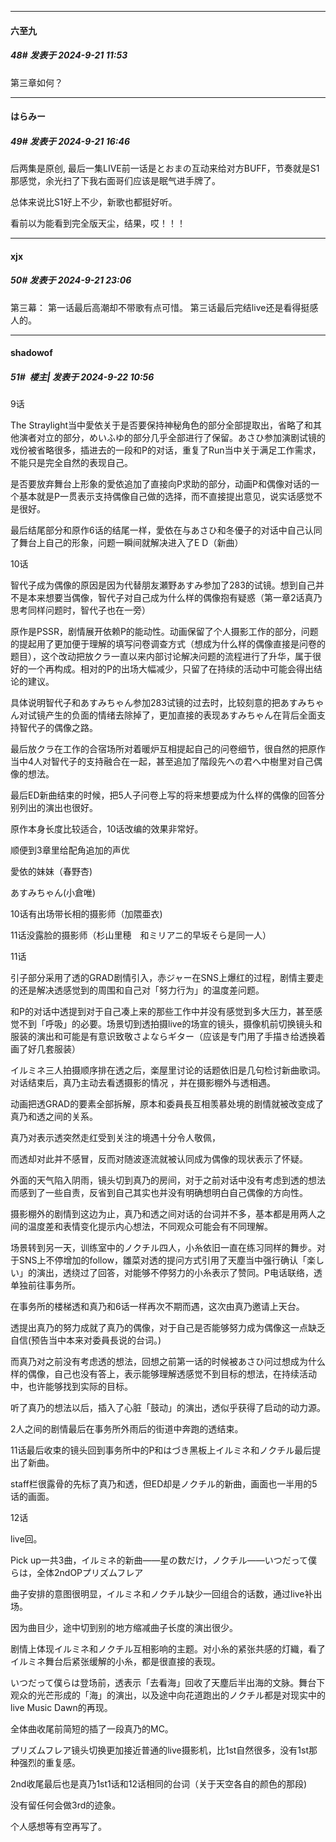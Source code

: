﻿
*****

####  六至九  
##### 48#       发表于 2024-9-21 11:53

第三章如何？


*****

####  はらみー  
##### 49#       发表于 2024-9-21 16:46

后两集是原创, 最后一集LIVE前一话是とおまの互动来给对方BUFF，节奏就是S1那感觉，余光扫了下我右面哥们应该是眠气进手牌了。

总体来说比S1好上不少，新歌也都挺好听。

看前以为能看到完全版天尘，结果，哎！！！


*****

####  xjx  
##### 50#       发表于 2024-9-21 23:06

第三幕：
第一话最后高潮却不带歌有点可惜。
第三话最后完结live还是看得挺感人的。


*****

####  shadowof  
##### 51#         楼主| 发表于 2024-9-22 10:56

9话

The Straylight当中愛依关于是否要保持神秘角色的部分全部提取出，省略了和其他演者对立的部分，めいふゆ的部分几乎全部进行了保留。あさひ参加演剧试镜的戏份被省略很多，插进去的一段和P的对话，重复了Run当中关于满足工作需求，不能只是完全自然的表现自己。

是否要放弃舞台上形象的愛依追加了直接向P求助的部分，动画P和偶像对话的一个基本就是P一贯表示支持偶像自己做的选择，而不直接提出意见，说实话感觉不是很好。

最后结尾部分和原作6话的结尾一样，愛依在与あさひ和冬優子的对话中自己认同了舞台上自己的形象，问题一瞬间就解决进入了E D（新曲）

10话

智代子成为偶像的原因是因为代替朋友瀬野あすみ参加了283的试镜。想到自己并不是本来想要当偶像，智代子对自己成为什么样的偶像抱有疑惑（第一章2话真乃思考同样问题时，智代子也在一旁）

原作是PSSR，剧情展开依赖P的能动性。动画保留了个人摄影工作的部分，问题的提起用了更加便于理解的填写问卷调查方式（想成为什么样的偶像直接是问卷的题目），这个改动把放クラ一直以来内部讨论解决问题的流程进行了升华，属于很好的一个再构成。相对的P的出场大幅减少，只留了在持续的活动中可能会得出结论的建议。

具体说明智代子和あすみちゃん参加283试镜的过去时，比较刻意的把あすみちゃん对试镜产生的负面的情绪去除掉了，更加直接的表现あすみちゃん在背后全面支持智代子的偶像之路。

最后放クラ在工作的合宿场所对着暖炉互相提起自己的问卷细节，很自然的把原作当中4人对智代子的支持融合在一起，甚至追加了階段先への君へ中樹里对自己偶像的想法。

最后ED新曲结束的时候，把5人子问卷上写的将来想要成为什么样的偶像的回答分别列出的演出也很好。

原作本身长度比较适合，10话改编的效果非常好。

顺便到3章里给配角追加的声优

愛依的妹妹（春野杏)

あすみちゃん(小倉唯)

10话有出场带长相的摄影师（加隈亜衣)

11话没露脸的摄影师（杉山里穂　和ミリアニ的早坂そら是同一人）

11话

引子部分采用了透的GRAD剧情引入，赤ジャー在SNS上爆红的过程，剧情主要走的还是解决透感觉到的周围和自己对「努力行为」的温度差问题。

和P的对话中透提到对于自己凑上来的那些工作中并没有感觉到多大压力，甚至感觉不到「呼吸」的必要。场景切到透拍摄live的场宣的镜头，摄像机前切换镜头和服装的演出和可能是有意识致敬さよならギター（应该是专门用了手描き给透换着画了好几套服装）

イルミネ三人拍摄顺序排在透之后，楽屋里讨论的话题依旧是几句检讨新曲歌词。对话结束后，真乃主动去看透摄影的情况 ，并在摄影棚外与透相遇。

动画把透GRAD的要素全部拆解，原本和委員長互相羡慕处境的剧情就被改变成了真乃和透之间的关系。

真乃对表示透突然走红受到关注的境遇十分令人敬佩，

而透却对此并不感冒，反而对随波逐流就被认同成为偶像的现状表示了怀疑。

外面的天气陷入阴雨，镜头切到真乃的房间，对于之前对话中没有考虑到透的想法而感到了一些自责，反省到自己其实也并没有明确想明白自己偶像的方向性。

摄影棚外的剧情到这边为止，真乃和透之间对话的台词并不多，基本都是用两人之间的温度差和表情变化提示内心想法，不同观众可能会有不同理解。

场景转到另一天，训练室中的ノクチル四人，小糸依旧一直在练习同样的舞步。对于SNS上不停增加的follow，雛菜对透的提问方式引用了天塵当中强行确认「楽しい」的演出，透绕过了回答，对能够不停努力的小糸表示了赞同。P电话联络，透单独前往事务所。

在事务所的楼梯透和真乃和6话一样再次不期而遇，这次由真乃邀请上天台。

透提出真乃的努力成就了真乃的偶像，对于自己是否能够努力成为偶像这一点缺乏自信(预告当中本来对委員長说的台词。)

而真乃对之前没有考虑透的想法，回想之前第一话的时候被あさひ问过想成为什么样的偶像，自己也没有答上，表示能够理解透感觉不到目标的想法，在持续活动中，也许能够找到实际的目标。

听了真乃的想法以后，插入了心脏「鼓动」的演出，透似乎获得了启动的动力源。

2人之间的剧情最后在事务所外雨后的街道中奔跑的透结束。

11话最后收束的镜头回到事务所中的P和はづき黑板上イルミネ和ノクチル最后提出了新曲。

staff栏很露骨的先标了真乃和透，但ED却是ノクチル的新曲，画面也一半用的5话的画面。

12话

live回。

Pick up一共3曲，イルミネ的新曲——星の数だけ，ノクチル——いつだって僕らは，全体2ndOPプリズムフレア

曲子安排的意图很明显，イルミネ和ノクチル缺少一回组合的话数，通过live补出场。

因为曲目少，途中切到别的地方缩减曲子长度的演出很少。

剧情上体现イルミネ和ノクチル互相影响的主题。对小糸的紧张共感的灯織，看了イルミネ舞台后紧张缓解的小糸，都是很直接的表现。

いつだって僕らは登场前，透表示「去看海」回收了天塵后半出海的文脉。舞台下观众的光芒形成的「海」的演出，以及途中向花道跑出的ノクチル都是对现实中的live Music Dawn的再现。

全体曲收尾前简短的插了一段真乃的MC。

プリズムフレア镜头切换更加接近普通的live摄影机，比1st自然很多，没有1st那种强烈的重复感。

2nd收尾最后也是真乃1st1话和12话相同的台词（关于天空各自的颜色的那段)

没有留任何会做3rd的迹象。

个人感想等有空再写了。

